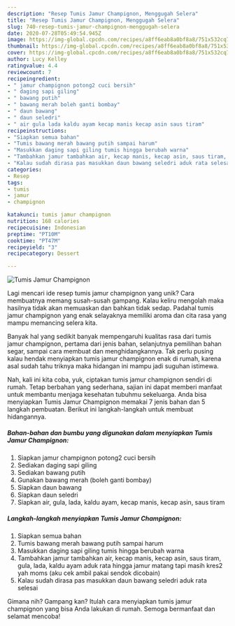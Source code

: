 ```yaml
---
description: "Resep Tumis Jamur Champignon, Menggugah Selera"
title: "Resep Tumis Jamur Champignon, Menggugah Selera"
slug: 740-resep-tumis-jamur-champignon-menggugah-selera
date: 2020-07-28T05:49:54.945Z
image: https://img-global.cpcdn.com/recipes/a8ff6eab8a0bf8a8/751x532cq70/tumis-jamur-champignon-foto-resep-utama.jpg
thumbnail: https://img-global.cpcdn.com/recipes/a8ff6eab8a0bf8a8/751x532cq70/tumis-jamur-champignon-foto-resep-utama.jpg
cover: https://img-global.cpcdn.com/recipes/a8ff6eab8a0bf8a8/751x532cq70/tumis-jamur-champignon-foto-resep-utama.jpg
author: Lucy Kelley
ratingvalue: 4.4
reviewcount: 7
recipeingredient:
- " jamur champignon potong2 cuci bersih"
- " daging sapi giling"
- " bawang putih"
- " bawang merah boleh ganti bombay"
- " daun bawang"
- " daun seledri"
- " air gula lada kaldu ayam kecap manis kecap asin saus tiram"
recipeinstructions:
- "Siapkan semua bahan"
- "Tumis bawang merah bawang putih sampai harum"
- "Masukkan daging sapi giling tumis hingga berubah warna"
- "Tambahkan jamur tambahkan air, kecap manis, kecap asin, saus tiram, gula, lada, kaldu ayam aduk rata hingga jamur matang tapi masih kres2 yah moms (aku cek ambil pakai sendok dicobain)"
- "Kalau sudah dirasa pas masukkan daun bawang seledri aduk rata selesai"
categories:
- Resep
tags:
- tumis
- jamur
- champignon

katakunci: tumis jamur champignon 
nutrition: 168 calories
recipecuisine: Indonesian
preptime: "PT10M"
cooktime: "PT47M"
recipeyield: "3"
recipecategory: Dessert

---
```



![Tumis Jamur Champignon](https://img-global.cpcdn.com/recipes/a8ff6eab8a0bf8a8/751x532cq70/tumis-jamur-champignon-foto-resep-utama.jpg)

Lagi mencari ide resep tumis jamur champignon yang unik? Cara membuatnya memang susah-susah gampang. Kalau keliru mengolah maka hasilnya tidak akan memuaskan dan bahkan tidak sedap. Padahal tumis jamur champignon yang enak selayaknya memiliki aroma dan cita rasa yang mampu memancing selera kita.

Banyak hal yang sedikit banyak mempengaruhi kualitas rasa dari tumis jamur champignon, pertama dari jenis bahan, selanjutnya pemilihan bahan segar, sampai cara membuat dan menghidangkannya. Tak perlu pusing kalau hendak menyiapkan tumis jamur champignon enak di rumah, karena asal sudah tahu triknya maka hidangan ini mampu jadi suguhan istimewa.




Nah, kali ini kita coba, yuk, ciptakan tumis jamur champignon sendiri di rumah. Tetap berbahan yang sederhana, sajian ini dapat memberi manfaat untuk membantu menjaga kesehatan tubuhmu sekeluarga. Anda bisa menyiapkan Tumis Jamur Champignon memakai 7 jenis bahan dan 5 langkah pembuatan. Berikut ini langkah-langkah untuk membuat hidangannya.

<!--inarticleads1-->

##### Bahan-bahan dan bumbu yang digunakan dalam menyiapkan Tumis Jamur Champignon:

1. Siapkan  jamur champignon potong2 cuci bersih
1. Sediakan  daging sapi giling
1. Sediakan  bawang putih
1. Gunakan  bawang merah (boleh ganti bombay)
1. Siapkan  daun bawang
1. Siapkan  daun seledri
1. Siapkan  air, gula, lada, kaldu ayam, kecap manis, kecap asin, saus tiram




<!--inarticleads2-->

##### Langkah-langkah menyiapkan Tumis Jamur Champignon:

1. Siapkan semua bahan
1. Tumis bawang merah bawang putih sampai harum
1. Masukkan daging sapi giling tumis hingga berubah warna
1. Tambahkan jamur tambahkan air, kecap manis, kecap asin, saus tiram, gula, lada, kaldu ayam aduk rata hingga jamur matang tapi masih kres2 yah moms (aku cek ambil pakai sendok dicobain)
1. Kalau sudah dirasa pas masukkan daun bawang seledri aduk rata selesai




Gimana nih? Gampang kan? Itulah cara menyiapkan tumis jamur champignon yang bisa Anda lakukan di rumah. Semoga bermanfaat dan selamat mencoba!
